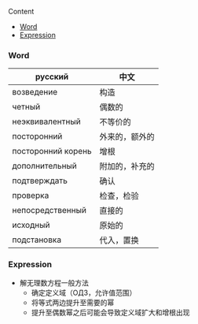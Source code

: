 Content

- [Word](#Word)
- [Expression](#Expression)

### Word

| русский                 | 中文              |
|-------------------------|-------------------|
| возведение         | 构造      |
| четный             | 偶数的     |
| неэквивалентный    | 不等价的    |
| посторонний        | 外来的，额外的 |
| посторонний корень | 增根      |
| дополнительный     | 附加的，补充的 |
| подтверждать       | 确认      |
| проверка           | 检查，检验   |
| непосредственный   | 直接的     |
| исходный           | 原始的     |
| подстановка        | 代入，置换   |

### Expression

- 解无理数方程一般方法
    - 确定定义域（ОДЗ，允许值范围）
    - 将等式两边提升至需要的幂
    - 提升至偶数幂之后可能会导致定义域扩大和增根出现